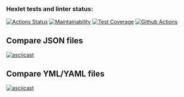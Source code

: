 ### Hexlet tests and linter status:
[![Actions Status](https://github.com/Cholym/backend-project-lvl2/workflows/hexlet-check/badge.svg)](https://github.com/Cholym/backend-project-lvl2/actions)
[![Maintainability](https://api.codeclimate.com/v1/badges/68eeec1f13cd42b97b64/maintainability)](https://codeclimate.com/github/Cholym/backend-project-lvl2/maintainability)
[![Test Coverage](https://api.codeclimate.com/v1/badges/68eeec1f13cd42b97b64/test_coverage)](https://codeclimate.com/github/Cholym/backend-project-lvl2/test_coverage)
[![Github Actions](https://github.com/Cholym/backend-project-lvl2/actions/workflows/nodejs.yml/badge.svg)](https://github.com/Cholym/backend-project-lvl2/actions/workflows/nodejs.yml)

## Compare JSON files
[![asciicast](https://asciinema.org/a/513280.svg)](https://asciinema.org/a/513280)

## Compare YML/YAML files
[![asciicast](https://asciinema.org/a/513558.svg)](https://asciinema.org/a/513558)
